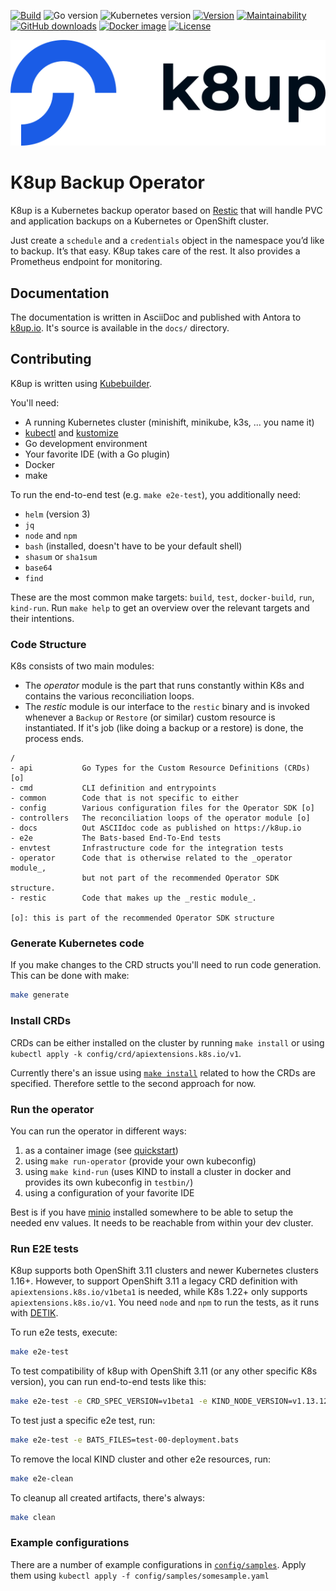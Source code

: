 [![Build](https://img.shields.io/github/workflow/status/k8up-io/k8up/Test)][build]
![Go version](https://img.shields.io/github/go-mod/go-version/k8up-io/k8up)
![Kubernetes version](https://img.shields.io/badge/k8s-v1.20-blue)
[![Version](https://img.shields.io/github/v/release/k8up-io/k8up)][releases]
[![Maintainability](https://img.shields.io/codeclimate/maintainability/k8up-io/k8up)][codeclimate]
[![GitHub downloads](https://img.shields.io/github/downloads/k8up-io/k8up/total)][releases]
[![Docker image](https://img.shields.io/docker/pulls/k8up-io/k8up)][dockerhub]
[![License](https://img.shields.io/github/license/k8up-io/k8up)][license]

![K8up logo](docs/modules/ROOT/assets/images/k8up-logo.svg "K8up")

# K8up Backup Operator

K8up is a Kubernetes backup operator based on [Restic](https://restic.readthedocs.io) that will handle PVC and application backups on a Kubernetes or OpenShift cluster.

Just create a `schedule` and a `credentials` object in the namespace you’d like to backup.
It’s that easy. K8up takes care of the rest. It also provides a Prometheus endpoint for monitoring.

## Documentation

The documentation is written in AsciiDoc and published with Antora to [k8up.io](https://k8up.io/).
It's source is available in the `docs/` directory.

## Contributing

K8up is written using [Kubebuilder](https://github.com/kubernetes-sigs/kubebuilder).

You'll need:

- A running Kubernetes cluster (minishift, minikube, k3s, ... you name it)
- [kubectl](https://kubernetes.io/docs/tasks/tools/install-kubectl/) and [kustomize](https://kubernetes-sigs.github.io/kustomize/installation/)
- Go development environment
- Your favorite IDE (with a Go plugin)
- Docker
- make

To run the end-to-end test (e.g. `make e2e-test`), you additionally need:

- `helm` (version 3)
- `jq`
- `node` and `npm`
- `bash` (installed, doesn't have to be your default shell)
- `shasum` or `sha1sum`
- `base64`
- `find`

These are the most common make targets: `build`, `test`, `docker-build`, `run`, `kind-run`.
Run `make help` to get an overview over the relevant targets and their intentions.

### Code Structure

K8s consists of two main modules:

- The _operator_ module is the part that runs constantly within K8s and contains the various reconciliation loops.
- The _restic_ module is our interface to the `restic` binary and is invoked whenever a `Backup` or `Restore` (or similar) custom resource is instantiated.
  If it's job (like doing a backup or a restore) is done, the process ends.

```asciidoc
/
- api           Go Types for the Custom Resource Definitions (CRDs) [o]
- cmd           CLI definition and entrypoints
- common        Code that is not specific to either
- config        Various configuration files for the Operator SDK [o]
- controllers   The reconciliation loops of the operator module [o]
- docs          Out ASCIIdoc code as published on https://k8up.io
- e2e           The Bats-based End-To-End tests
- envtest       Infrastructure code for the integration tests
- operator      Code that is otherwise related to the _operator module_,
                but not part of the recommended Operator SDK structure.
- restic        Code that makes up the _restic module_.

[o]: this is part of the recommended Operator SDK structure
```

### Generate Kubernetes code

If you make changes to the CRD structs you'll need to run code generation.
This can be done with make:

```bash
make generate
```

### Install CRDs

CRDs can be either installed on the cluster by running `make install` or using `kubectl apply -k config/crd/apiextensions.k8s.io/v1`.

Currently there's an issue using [`make install`](https://github.com/kubernetes-sigs/kubebuilder/issues/1544) related to how the CRDs are specified.
Therefore settle to the second approach for now.

### Run the operator

You can run the operator in different ways:

1. as a container image (see [quickstart](https://sdk.operatorframework.io/docs/building-operators/golang/quickstart/))
2. using `make run-operator` (provide your own kubeconfig)
3. using `make kind-run` (uses KIND to install a cluster in docker and provides its own kubeconfig in `testbin/`)
4. using a configuration of your favorite IDE

Best is if you have [minio](https://min.io/download) installed somewhere to be able to setup the needed env values. It needs to be reachable from within your dev cluster.

### Run E2E tests

K8up supports both OpenShift 3.11 clusters and newer Kubernetes clusters 1.16+.
However, to support OpenShift 3.11 a legacy CRD definition with `apiextensions.k8s.io/v1beta1` is needed, while K8s 1.22+ only supports `apiextensions.k8s.io/v1`.
You need `node` and `npm` to run the tests, as it runs with [DETIK][detik].

To run e2e tests, execute:

```bash
make e2e-test
```

To test compatibility of k8up with OpenShift 3.11 (or any other specific K8s version), you can run end-to-end tests like this:

```bash
make e2e-test -e CRD_SPEC_VERSION=v1beta1 -e KIND_NODE_VERSION=v1.13.12 -e KIND_KUBECTL_ARGS=--validate=false -e BACKUP_ENABLE_LEADER_ELECTION=false
```

To test just a specific e2e test, run:

```bash
make e2e-test -e BATS_FILES=test-00-deployment.bats
```

To remove the local KIND cluster and other e2e resources, run:

```bash
make e2e-clean
```

To cleanup all created artifacts, there's always:

```bash
make clean
```

### Example configurations

There are a number of example configurations in [`config/samples`](config/samples).
Apply them using `kubectl apply -f config/samples/somesample.yaml`

[build]: https://github.com/k8up-io/k8up/actions?query=workflow%3ATest
[releases]: https://github.com/k8up-io/k8up/releases
[license]: https://github.com/k8up-io/k8up/blob/master/LICENSE
[dockerhub]: https://hub.docker.com/r/k8up-io/k8up
[detik]: https://github.com/bats-core/bats-detik
[codeclimate]: https://codeclimate.com/github/k8up-io/k8up
